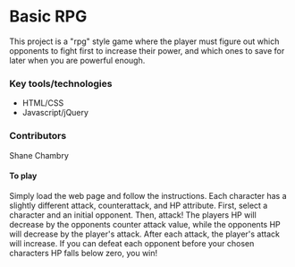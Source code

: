 # Basic RPG
This project is a "rpg" style game where the player must figure out 
which opponents to fight first to increase their power, and which ones
to save for later when you are powerful enough.

### Key tools/technologies
* HTML/CSS
* Javascript/jQuery

### Contributors
Shane Chambry

#### To play
  Simply load the web page and follow the instructions. Each character has a slightly different attack, counterattack, and HP attribute. First, select a character and an initial opponent. Then, attack! The players HP will decrease by the opponents counter attack value, while the opponents HP will decrease by the player's attack. After each attack, the player's attack will increase. If you can defeat each opponent before your chosen characters HP falls below zero, you win!


